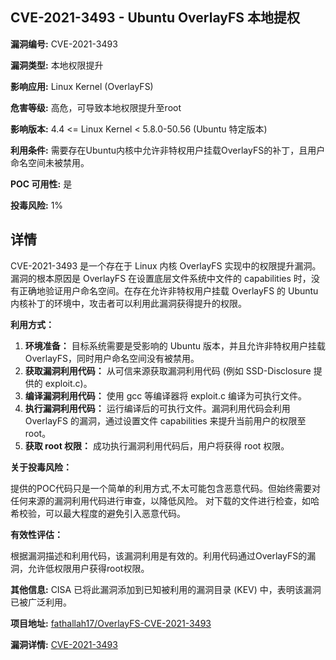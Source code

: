 ## CVE-2021-3493 - Ubuntu OverlayFS 本地提权

**漏洞编号:** CVE-2021-3493

**漏洞类型:** 本地权限提升

**影响应用:** Linux Kernel (OverlayFS)

**危害等级:** 高危，可导致本地权限提升至root

**影响版本:** 4.4 <= Linux Kernel < 5.8.0-50.56 (Ubuntu 特定版本)

**利用条件:** 需要存在Ubuntu内核中允许非特权用户挂载OverlayFS的补丁，且用户命名空间未被禁用。

**POC 可用性:** 是

**投毒风险:** 1%

## 详情

CVE-2021-3493 是一个存在于 Linux 内核 OverlayFS 实现中的权限提升漏洞。漏洞的根本原因是 OverlayFS 在设置底层文件系统中文件的 capabilities 时，没有正确地验证用户命名空间。在存在允许非特权用户挂载 OverlayFS 的 Ubuntu 内核补丁的环境中，攻击者可以利用此漏洞获得提升的权限。

**利用方式：**

1.  **环境准备：**  目标系统需要是受影响的 Ubuntu 版本，并且允许非特权用户挂载 OverlayFS，同时用户命名空间没有被禁用。
2.  **获取漏洞利用代码：**  从可信来源获取漏洞利用代码 (例如 SSD-Disclosure 提供的 exploit.c)。
3.  **编译漏洞利用代码：**  使用 gcc 等编译器将 exploit.c 编译为可执行文件。
4.  **执行漏洞利用代码：**  运行编译后的可执行文件。漏洞利用代码会利用 OverlayFS 的漏洞，通过设置文件 capabilities 来提升当前用户的权限至 root。
5.  **获取 root 权限：**  成功执行漏洞利用代码后，用户将获得 root 权限。

**关于投毒风险：**

提供的POC代码只是一个简单的利用方式,不太可能包含恶意代码。但始终需要对任何来源的漏洞利用代码进行审查，以降低风险。
对下载的文件进行检查，如哈希校验，可以最大程度的避免引入恶意代码。

**有效性评估：**

根据漏洞描述和利用代码，该漏洞利用是有效的。利用代码通过OverlayFS的漏洞，允许低权限用户获得root权限。

**其他信息:**
CISA 已将此漏洞添加到已知被利用的漏洞目录 (KEV) 中，表明该漏洞已被广泛利用。

**项目地址:** [fathallah17/OverlayFS-CVE-2021-3493](https://github.com/fathallah17/OverlayFS-CVE-2021-3493)

**漏洞详情:** [CVE-2021-3493](https://nvd.nist.gov/vuln/detail/CVE-2021-3493)